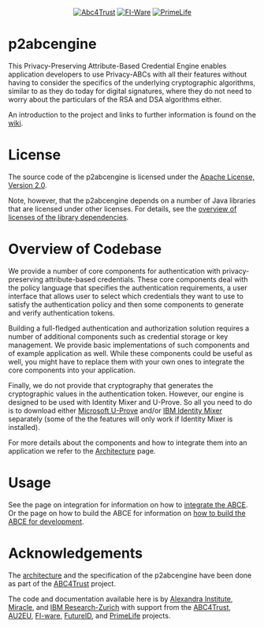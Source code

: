 <p style="text-align: center;">
<a href="https://abc4trust.eu/" ><img src="https://raw2.github.com/p2abcengine/p2abcengine/master/Documentation/logos/abc4trust.png" alt="Abc4Trust" /></a>
<a href="http://fi-ware.eu" ><img src="https://raw2.github.com/p2abcengine/p2abcengine/master/Documentation/logos/fiware.png" alt="FI-Ware" /></a>
<a href="http://primelife.ercim.eu" ><img src="https://raw2.github.com/p2abcengine/p2abcengine/master/Documentation/logos/primelife.jpeg" alt="PrimeLife" /></a>
</p>

p2abcengine
===========

This Privacy-Preserving Attribute-Based Credential Engine enables application developers to use Privacy-ABCs with all their features without having to consider the specifics of the underlying cryptographic algorithms, similar to as they do today for digital signatures, where they do not need to worry about the particulars of the RSA and DSA algorithms either.

An introduction to the project and links to further information is found on the [wiki][wikihome].

License
===========
The source code of the p2abcengine is licensed under the [Apache License, Version 2.0](https://github.com/p2abcengine/p2abcengine/blob/master/Code/LICENSE.txt).

Note, however, that the p2abcengine depends on a number of Java libraries that are licensed under other licenses.
For details, see the [overview of licenses of the library dependencies](https://github.com/p2abcengine/p2abcengine/blob/master/Code/LICENSES-OF-DEPENDENCIES.txt).


Overview of Codebase
===========

We provide a number of core components for authentication with privacy-preserving attribute-based credentials. These core components deal with the policy language that specifies the authentication requirements, a user interface that allows user to select which credentials they want to use to satisfy the authentication policy and then some components to generate and verify authentication tokens.

Building a full-fledged authentication and authorization solution requires a number of additional components such as credential storage or key management. We provide basic implementations of such components and of example application as well. While these components could be useful as well, you might have to replace them with your own ones to integrate the core components into your application.

Finally, we do not provide that cryptography that generates the cryptographic values in the authentication token. However, our engine is designed to be used with Identity Mixer and U-Prove. So all you need to do is to download either [Microsoft U-Prove](http://uprovecsharp.codeplex.com) and/or [IBM Identity Mixer](https://abc4trust.eu/idemix) separately (some of the the features will only work if Identity Mixer is installed).

For more details about the components and how to integrate them into an application we refer to the [Architecture](https://github.com/p2abcengine/p2abcengine/wiki/Architecture) page.

Usage
==========

See the page on integration for information on how to [integrate the
ABCE][wikiintegration]. Or the page on how to build the ABCE for information on [how to build the ABCE for development][wikihowtobuild].

[wikihome]: https://github.com/p2abcengine/p2abcengine/wiki
[wikiintegration]: https://github.com/p2abcengine/p2abcengine/wiki/Integrating%20the%20ABC-Engine
[wikihowtobuild]: https://github.com/p2abcengine/p2abcengine/wiki/How-to-Build-the-ABC-Engine

Acknowledgements
===============

The  [architecture](https://github.com/p2abcengine/p2abcengine/wiki/Architecture) and the specification of the p2abcengine have been done as part of the 
[ABC4Trust](https://www.abc4trust.eu) project.  

The code and documentation available here is by [Alexandra Institute](http://www.alexandra.dk/), [Miracle](https://http://www.miracleas.dk), and [IBM Research-Zurich](http://www.zurich.ibm.com) with support from the [ABC4Trust](https://www.abc4trust.eu), [AU2EU](http://www.au2eu.eu), [FI-ware](https://www.fi-ware.eu),  [FutureID](https://www.futureid.eu), and [PrimeLife](http://www.primelife.eu) projects.


